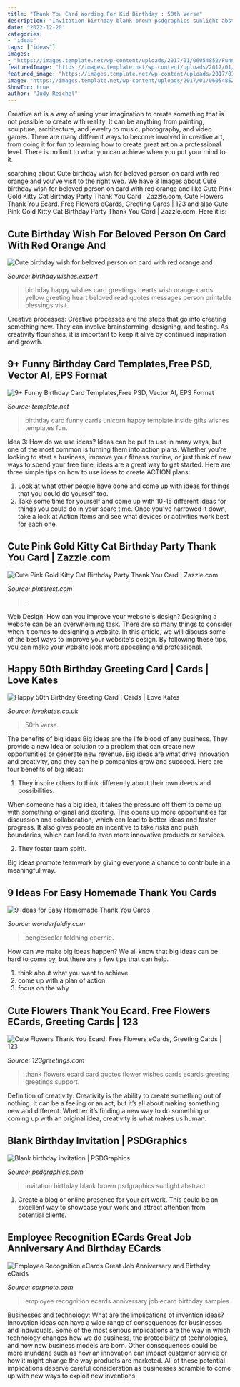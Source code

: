 ```yaml
---
title: "Thank You Card Wording For Kid Birthday : 50th Verse"
description: "Invitation birthday blank brown psdgraphics sunlight abstract"
date: "2022-12-20"
categories:
- "ideas"
tags: ["ideas"]
images:
- "https://images.template.net/wp-content/uploads/2017/01/06054852/Funny-Unicorn-Birthday-Card.jpg"
featuredImage: "https://images.template.net/wp-content/uploads/2017/01/06054852/Funny-Unicorn-Birthday-Card.jpg"
featured_image: "https://images.template.net/wp-content/uploads/2017/01/06054852/Funny-Unicorn-Birthday-Card.jpg"
image: "https://images.template.net/wp-content/uploads/2017/01/06054852/Funny-Unicorn-Birthday-Card.jpg"
ShowToc: true
author: "Judy Reichel"
---
```



Creative art is a way of using your imagination to create something that is not possible to create with reality. It can be anything from painting, sculpture, architecture, and jewelry to music, photography, and video games. There are many different ways to become involved in creative art, from doing it for fun to learning how to create great art on a professional level. There is no limit to what you can achieve when you put your mind to it.

	

		
searching about Cute birthday wish for beloved person on card with red orange and you've visit to the right web. We have 8 Images about Cute birthday wish for beloved person on card with red orange and like Cute Pink Gold Kitty Cat Birthday Party Thank You Card | Zazzle.com, Cute Flowers Thank You Ecard. Free Flowers eCards, Greeting Cards | 123 and also Cute Pink Gold Kitty Cat Birthday Party Thank You Card | Zazzle.com. Here it is:
		
    
## Cute Birthday Wish For Beloved Person On Card With Red Orange And

<img loading=lazy src="https://www.birthdaywishes.expert/wp-content/uploads/2017/05/Cute-birthday-wish-for-beloved-person-on-card-with-red-orange-and-yellow-hearts.jpg" onerror="this.onerror=null;this.src='https://tse4.mm.bing.net/th?id=OIP.uFiI4EWJT9l0uzVQO8SWIgHaGN&amp;pid=15.1';" alt="Cute birthday wish for beloved person on card with red orange and">

_Source: birthdaywishes.expert_

>birthday happy wishes card greetings hearts wish orange cards yellow greeting heart beloved read quotes messages person printable blessings visit. 

	

Creative processes:
Creative processes are the steps that go into creating something new. They can involve brainstorming, designing, and testing. As creativity flourishes, it is important to keep it alive by continued inspiration and growth.

    
## 9+ Funny Birthday Card Templates,Free PSD, Vector AI, EPS Format

<img loading=lazy src="https://images.template.net/wp-content/uploads/2017/01/06054852/Funny-Unicorn-Birthday-Card.jpg" onerror="this.onerror=null;this.src='https://tse4.mm.bing.net/th?id=OIP.A8D85pH8QAKpd2hdl18XUgHaKD&amp;pid=15.1';" alt="9+ Funny Birthday Card Templates,Free PSD, Vector AI, EPS Format">

_Source: template.net_

>birthday card funny cards unicorn happy template inside gifts wishes templates fun. 

	

Idea 3: How do we use ideas?
Ideas can be put to use in many ways, but one of the most common is turning them into action plans. Whether you're looking to start a business, improve your fitness routine, or just think of new ways to spend your free time, ideas are a great way to get started. Here are three simple tips on how to use ideas to create ACTION plans:
1. Look at what other people have done and come up with ideas for things that you could do yourself too.
2. Take some time for yourself and come up with 10-15 different ideas for things you could do in your spare time. Once you've narrowed it down, take a look at Action Items and see what devices or activities work best for each one.

    
## Cute Pink Gold Kitty Cat Birthday Party Thank You Card | Zazzle.com

<img loading=lazy src="https://i.pinimg.com/736x/f1/74/3c/f1743c578dc4c194f9ad38593ab919f6.jpg" onerror="this.onerror=null;this.src='https://tse4.mm.bing.net/th?id=OIP.NOqxy2Kf65Pm0ncJ2Yt5OwHaLH&amp;pid=15.1';" alt="Cute Pink Gold Kitty Cat Birthday Party Thank You Card | Zazzle.com">

_Source: pinterest.com_

>. 

	

Web Design: How can you improve your website's design?
Designing a website can be an overwhelming task. There are so many things to consider when it comes to designing a website. In this article, we will discuss some of the best ways to improve your website's design. By following these tips, you can make your website look more appealing and professional.

    
## Happy 50th Birthday Greeting Card | Cards | Love Kates

<img loading=lazy src="https://images.esellerpro.com/3274/I/144/21/lrgscaleFLD069b-Birthday-Card.jpg" onerror="this.onerror=null;this.src='https://tse3.mm.bing.net/th?id=OIP.gsx4vXT8hKf-RPCurfarQwHaKz&amp;pid=15.1';" alt="Happy 50th Birthday Greeting Card | Cards | Love Kates">

_Source: lovekates.co.uk_

>50th verse. 

	

The benefits of big ideas
Big ideas are the life blood of any business. They provide a new idea or solution to a problem that can create new opportunities or generate new revenue. Big ideas are what drive innovation and creativity, and they can help companies grow and succeed. Here are four benefits of big ideas:
1. They inspire others to think differently about their own deeds and possibilities.

When someone has a big idea, it takes the pressure off them to come up with something original and exciting. This opens up more opportunities for discussion and collaboration, which can lead to better ideas and faster progress. It also gives people an incentive to take risks and push boundaries, which can lead to even more innovative products or services.

2. They foster team spirit.

Big ideas promote teamwork by giving everyone a chance to contribute in a meaningful way.

    
## 9 Ideas For Easy Homemade Thank You Cards

<img loading=lazy src="https://cdn.wonderfuldiy.com/wp-content/uploads/2016/02/origami-thank-you-card.jpg" onerror="this.onerror=null;this.src='https://tse1.mm.bing.net/th?id=OIP.8NK5O-a62VS7hvld8DF4MAHaFj&amp;pid=15.1';" alt="9 Ideas for Easy Homemade Thank You Cards">

_Source: wonderfuldiy.com_

>pengesedler foldning ebernie. 

	

How can we make big ideas happen?
We all know that big ideas can be hard to come by, but there are a few tips that can help. 
1. think about what you want to achieve 
2. come up with a plan of action 
3. focus on the why 

    
## Cute Flowers Thank You Ecard. Free Flowers ECards, Greeting Cards | 123

<img loading=lazy src="http://i.123g.us/c/thank_flower/card/311560.gif" onerror="this.onerror=null;this.src='https://tse3.mm.bing.net/th?id=OIP.UBkigZHcYOb3UDUdmB4w1AHaEK&amp;pid=15.1';" alt="Cute Flowers Thank You Ecard. Free Flowers eCards, Greeting Cards | 123">

_Source: 123greetings.com_

>thank flowers ecard card quotes flower wishes cards ecards greeting greetings support. 

	

Definition of creativity:
Creativity is the ability to create something out of nothing. It can be a feeling or an act, but it’s all about making something new and different. Whether it’s finding a new way to do something or coming up with an original idea, creativity is what makes us human.

    
## Blank Birthday Invitation | PSDGraphics

<img loading=lazy src="http://www.psdgraphics.com/file/brown-birthday-invitation.jpg" onerror="this.onerror=null;this.src='https://tse4.mm.bing.net/th?id=OIP.QcLK2xacg9nZGEB9GuLfigHaKl&amp;pid=15.1';" alt="Blank birthday invitation | PSDGraphics">

_Source: psdgraphics.com_

>invitation birthday blank brown psdgraphics sunlight abstract. 

	

1. Create a blog or online presence for your art work. This could be an excellent way to showcase your work and attract attention from potential clients.

    
## Employee Recognition ECards Great Job Anniversary And Birthday ECards

<img loading=lazy src="https://www.corpnote.com/images/slider/images/0w5uen1.jpg" onerror="this.onerror=null;this.src='https://tse2.mm.bing.net/th?id=OIP.Ef8ZrP_Y7_VnifLi0KqdlwHaFB&amp;pid=15.1';" alt="Employee Recognition eCards Great Job Anniversary and Birthday eCards">

_Source: corpnote.com_

>employee recognition ecards anniversary job ecard birthday samples. 

	

Businesses and technology: What are the implications of invention ideas?
Innovation ideas can have a wide range of consequences for businesses and individuals. Some of the most serious implications are the way in which technology changes how we do business, the protecibility of technologies, and how new business models are born. Other consequences could be more mundane such as how an innovation can impact customer service or how it might change the way products are marketed. All of these potential implications deserve careful consideration as businesses scramble to come up with new ways to exploit new inventions.

